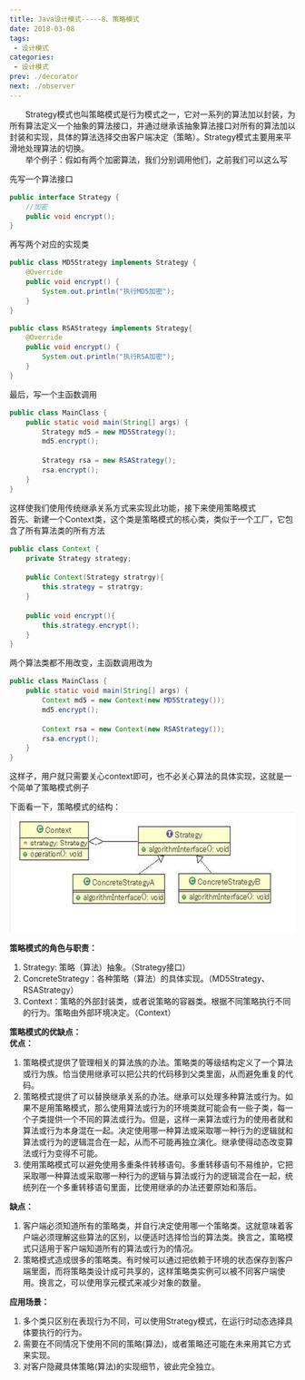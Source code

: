```yaml
---
title: Java设计模式-----8、策略模式
date: 2018-03-08
tags:
 - 设计模式
categories:
 - 设计模式
prev: ./decorator
next: ./observer
---
```


&emsp;&emsp;Strategy模式也叫策略模式是行为模式之一，它对一系列的算法加以封装，为所有算法定义一个抽象的算法接口，并通过继承该抽象算法接口对所有的算法加以封装和实现，具体的算法选择交由客户端决定（策略）。Strategy模式主要用来平滑地处理算法的切换。  
&emsp;&emsp;举个例子：假如有两个加密算法，我们分别调用他们，之前我们可以这么写

先写一个算法接口
``` java
public interface Strategy {
    //加密
    public void encrypt();
}
```

再写两个对应的实现类
``` java
public class MD5Strategy implements Strategy {
    @Override
    public void encrypt() {
        System.out.println("执行MD5加密");
    }
}
```

``` java
public class RSAStrategy implements Strategy{
    @Override
    public void encrypt() {
        System.out.println("执行RSA加密");
    }
}
```

最后，写一个主函数调用
``` java
public class MainClass {
    public static void main(String[] args) {
        Strategy md5 = new MD5Strategy();
        md5.encrypt();
        
        Strategy rsa = new RSAStrategy();
        rsa.encrypt();
    }
}
```
这样使我们使用传统继承关系方式来实现此功能，接下来使用策略模式  
首先、新建一个Context类，这个类是策略模式的核心类，类似于一个工厂，它包含了所有算法类的所有方法

``` java
public class Context {
    private Strategy strategy;
    
    public Context(Strategy stratrgy){
        this.strategy = stratrgy;
    }
    
    public void encrypt(){
        this.strategy.encrypt();
    }
}
```

两个算法类都不用改变，主函数调用改为
``` java
public class MainClass {
    public static void main(String[] args) {
        Context md5 = new Context(new MD5Strategy());
        md5.encrypt();
        
        Context rsa = new Context(new RSAStrategy());
        rsa.encrypt();
    }
}
```
这样子，用户就只需要关心context即可，也不必关心算法的具体实现，这就是一个简单了策略模式例子

下面看一下，策略模式的结构：
![策略模式结构图](/img/blogs/2018/03/strategy-structure.png)

**策略模式的角色与职责：**
1. Strategy: 策略（算法）抽象。（Strategy接口）
2. ConcreteStrategy：各种策略（算法）的具体实现。（MD5Strategy、RSAStrategy）
3. Context：策略的外部封装类，或者说策略的容器类。根据不同策略执行不同的行为。策略由外部环境决定。（Context）

**策略模式的优缺点：**  
**优点：**
1. 策略模式提供了管理相关的算法族的办法。策略类的等级结构定义了一个算法或行为族。恰当使用继承可以把公共的代码移到父类里面，从而避免重复的代码。
2. 策略模式提供了可以替换继承关系的办法。继承可以处理多种算法或行为。如果不是用策略模式，那么使用算法或行为的环境类就可能会有一些子类，每一个子类提供一个不同的算法或行为。但是，这样一来算法或行为的使用者就和算法或行为本身混在一起。决定使用哪一种算法或采取哪一种行为的逻辑就和算法或行为的逻辑混合在一起，从而不可能再独立演化。继承使得动态改变算法或行为变得不可能。
3. 使用策略模式可以避免使用多重条件转移语句。多重转移语句不易维护，它把采取哪一种算法或采取哪一种行为的逻辑与算法或行为的逻辑混合在一起，统统列在一个多重转移语句里面，比使用继承的办法还要原始和落后。

**缺点：**
1. 客户端必须知道所有的策略类，并自行决定使用哪一个策略类。这就意味着客户端必须理解这些算法的区别，以便适时选择恰当的算法类。换言之，策略模式只适用于客户端知道所有的算法或行为的情况。
2. 策略模式造成很多的策略类。有时候可以通过把依赖于环境的状态保存到客户端里面，而将策略类设计成可共享的，这样策略类实例可以被不同客户端使用。换言之，可以使用享元模式来减少对象的数量。

**应用场景：**　
1. 多个类只区别在表现行为不同，可以使用Strategy模式，在运行时动态选择具体要执行的行为。
2. 需要在不同情况下使用不同的策略(算法)，或者策略还可能在未来用其它方式来实现。
3. 对客户隐藏具体策略(算法)的实现细节，彼此完全独立。